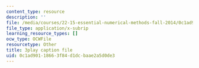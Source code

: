 ```yaml
---
content_type: resource
description: ''
file: /media/courses/22-15-essential-numerical-methods-fall-2014/0c1ad90118663f84d1dcbaae2a5d0de3_WUxImdA7k8E.srt
file_type: application/x-subrip
learning_resource_types: []
ocw_type: OCWFile
resourcetype: Other
title: 3play caption file
uid: 0c1ad901-1866-3f84-d1dc-baae2a5d0de3
---
```

